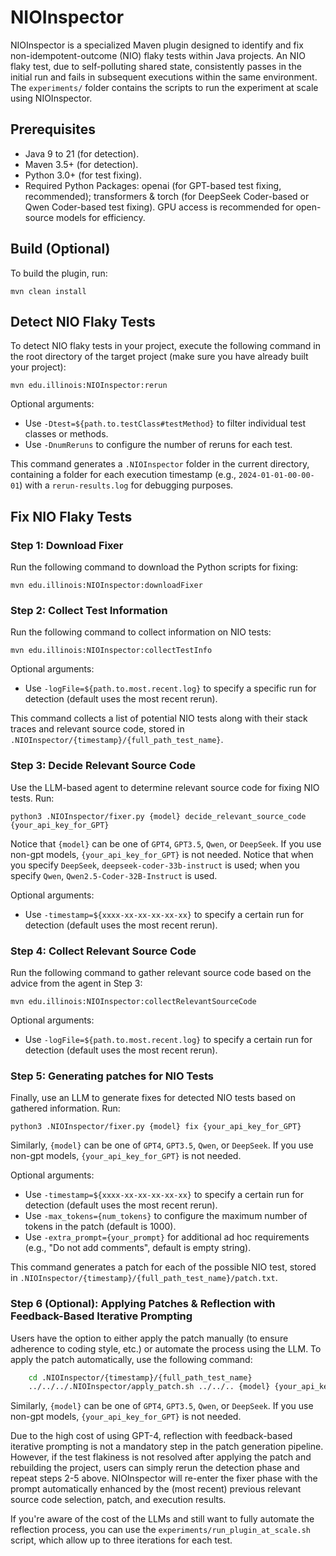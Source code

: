 # NIOInspector

NIOInspector is a specialized Maven plugin designed to identify and fix non-idempotent-outcome (NIO) flaky tests within Java projects. An NIO flaky test, due to self-polluting shared state, consistently passes in the initial run and fails in subsequent executions within the same environment.
The `experiments/` folder contains the scripts to run the experiment at scale using NIOInspector.

## Prerequisites

- Java 9 to 21 (for detection).
- Maven 3.5+ (for detection).
- Python 3.0+ (for test fixing).
- Required Python Packages: openai (for GPT-based test fixing, recommended); transformers & torch (for DeepSeek Coder-based or Qwen Coder-based test fixing). GPU access is recommended for open-source models for efficiency.

## Build (Optional)

To build the plugin, run:

    mvn clean install

## Detect NIO Flaky Tests

To detect NIO flaky tests in your project, execute the following command in the root directory of the target project (make sure you have already built your project):

    mvn edu.illinois:NIOInspector:rerun

Optional arguments:
- Use `-Dtest=${path.to.testClass#testMethod}` to filter individual test classes or methods.
- Use `-DnumReruns` to configure the number of reruns for each test.

This command generates a `.NIOInspector` folder in the current directory, containing a folder for each execution timestamp (e.g., `2024-01-01-00-00-01`) with a `rerun-results.log` for debugging purposes.

## Fix NIO Flaky Tests

### Step 1: Download Fixer

Run the following command to download the Python scripts for fixing:

    mvn edu.illinois:NIOInspector:downloadFixer

### Step 2: Collect Test Information

Run the following command to collect information on NIO tests:

    mvn edu.illinois:NIOInspector:collectTestInfo

Optional arguments:
- Use `-logFile=${path.to.most.recent.log}` to specify a specific run for detection (default uses the most recent rerun).

This command collects a list of potential NIO tests along with their stack traces and relevant source code, stored in `.NIOInspector/{timestamp}/{full_path_test_name}`.

### Step 3: Decide Relevant Source Code

Use the LLM-based agent to determine relevant source code for fixing NIO tests. Run:

    python3 .NIOInspector/fixer.py {model} decide_relevant_source_code {your_api_key_for_GPT}

Notice that `{model}` can be one of `GPT4`, `GPT3.5`, `Qwen`, or `DeepSeek`. If you use non-gpt models, `{your_api_key_for_GPT}` is not needed. Notice that when you specify `DeepSeek`, `deepseek-coder-33b-instruct` is used; when you specify `Qwen`, `Qwen2.5-Coder-32B-Instruct` is used.

Optional arguments:
- Use `-timestamp=${xxxx-xx-xx-xx-xx-xx}` to specify a certain run for detection (default uses the most recent rerun).

### Step 4: Collect Relevant Source Code

Run the following command to gather relevant source code based on the advice from the agent in Step 3:

    mvn edu.illinois:NIOInspector:collectRelevantSourceCode

Optional arguments:
- Use `-logFile=${path.to.most.recent.log}` to specify a certain run for detection (default uses the most recent rerun).

### Step 5: Generating patches for NIO Tests

Finally, use an LLM to generate fixes for detected NIO tests based on gathered information. Run:

    python3 .NIOInspector/fixer.py {model} fix {your_api_key_for_GPT}

Similarly, `{model}` can be one of `GPT4`, `GPT3.5`, `Qwen`, or `DeepSeek`. If you use non-gpt models, `{your_api_key_for_GPT}` is not needed.

Optional arguments:
- Use `-timestamp=${xxxx-xx-xx-xx-xx-xx}` to specify a certain run for detection (default uses the most recent rerun).
- Use `-max_tokens={num_tokens}` to configure the maximum number of tokens in the patch (default is 1000).
- Use `-extra_prompt={your_prompt}` for additional ad hoc requirements (e.g., "Do not add comments", default is empty string).

This command generates a patch for each of the possible NIO test, stored in `.NIOInspector/{timestamp}/{full_path_test_name}/patch.txt`.

### Step 6 (Optional): Applying Patches & Reflection with Feedback-Based Iterative Prompting

Users have the option to either apply the patch manually (to ensure adherence to coding style, etc.) or automate the process using the LLM. To apply the patch automatically, use the following command:

```bash
    cd .NIOInspector/{timestamp}/{full_path_test_name}
    ../../../.NIOInspector/apply_patch.sh ../../.. {model} {your_api_key_for_GPT}
```
Similarly, `{model}` can be one of `GPT4`, `GPT3.5`, `Qwen`, or `DeepSeek`. If you use non-gpt models, `{your_api_key_for_GPT}` is not needed.

Due to the high cost of using GPT-4, reflection with feedback-based iterative prompting is not a mandatory step in the patch generation pipeline. However, if the test flakiness is not resolved after applying the patch and rebuilding the project, users can simply rerun the detection phase and repeat steps 2-5 above. NIOInspector will re-enter the fixer phase with the prompt automatically enhanced by the (most recent) previous relevant source code selection, patch, and execution results.

If you're aware of the cost of the LLMs and still want to fully automate the reflection process, you can use the `experiments/run_plugin_at_scale.sh` script, which allow up to three iterations for each test.
